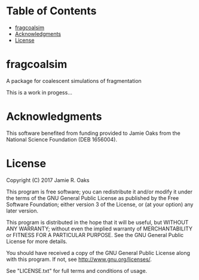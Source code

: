 Table of Contents
=================

 -  [fragcoalsim](#fragcoalsim)
 -  [Acknowledgments](#acknowledgments)
 -  [License](#license)

fragcoalsim
============

A package for coalescent simulations of fragmentation

This is a work in progess...

Acknowledgments
================

This software benefited from funding provided to Jamie Oaks from the National
Science Foundation (DEB 1656004).

License
=======

Copyright (C) 2017 Jamie R. Oaks

This program is free software; you can redistribute it and/or modify
it under the terms of the GNU General Public License as published by
the Free Software Foundation; either version 3 of the License, or
(at your option) any later version.

This program is distributed in the hope that it will be useful,
but WITHOUT ANY WARRANTY; without even the implied warranty of
MERCHANTABILITY or FITNESS FOR A PARTICULAR PURPOSE.  See the
GNU General Public License for more details.

You should have received a copy of the GNU General Public License along
with this program. If not, see <http://www.gnu.org/licenses/>.

See "LICENSE.txt" for full terms and conditions of usage.
